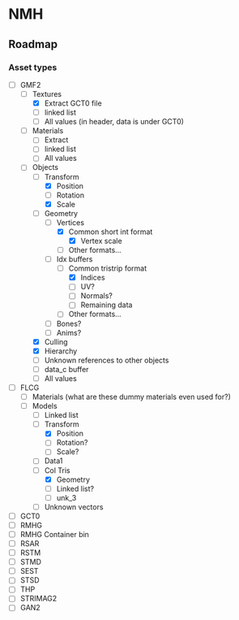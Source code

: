 # NMH

## Roadmap

### Asset types

- [ ] GMF2
    - [ ] Textures
        - [x] Extract GCT0 file
        - [ ] linked list
        - [ ] All values (in header, data is under GCT0)
    - [ ] Materials 
        - [ ] Extract
        - [ ] linked list
        - [ ] All values
    - [ ] Objects
        - [ ] Transform
            - [x] Position
            - [ ] Rotation
            - [x] Scale
        - [ ] Geometry
            - [ ] Vertices
                - [x] Common short int format
                  - [x] Vertex scale 
                - [ ] Other formats...
            - [ ] Idx buffers
                - [ ] Common tristrip format
                    - [x] Indices
                    - [ ] UV?
                    - [ ] Normals?
                    - [ ] Remaining data
                - [ ] Other formats...
            - [ ] Bones?
            - [ ] Anims?
        - [x] Culling
        - [x] Hierarchy
        - [ ] Unknown references to other objects
        - [ ] data_c buffer
        - [ ] All values
- [ ] FLCG
    - [ ] Materials (what are these dummy materials even used for?)
    - [ ] Models
        - [ ] Linked list
        - [ ] Transform
            - [x] Position
            - [ ] Rotation?
            - [ ] Scale?
        - [ ] Data1
        - [ ] Col Tris
            - [x] Geometry
            - [ ] Linked list?
            - [ ] unk_3
        - [ ] Unknown vectors
- [ ] GCT0
- [ ] RMHG
- [ ] RMHG Container bin
- [ ] RSAR
- [ ] RSTM
- [ ] STMD
- [ ] SEST
- [ ] STSD
- [ ] THP
- [ ] STRIMAG2
- [ ] GAN2
